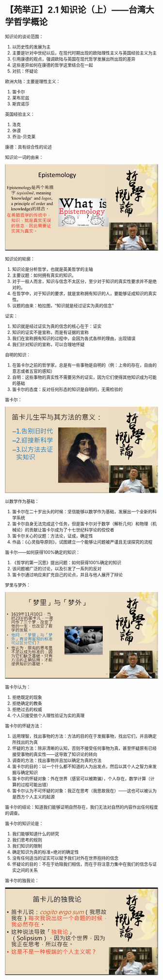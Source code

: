 # 【苑举正】2.1 知识论（上）——台湾大学哲学概论

知识论的谈论范围：

1. 以历史性的发展为主
2. 主要是针对中世纪以后，在现代时期出现的欧陆理性主义与英国经验主义为主
3. 引用康德的观点，强调欧陆与英国在现代哲学发展出所出现的差异
4. 这些差异如何在康德的哲学这里结合在一起
5. 对抗：怀疑论

欧洲大陆：主要是理性主义：

1. 笛卡尔
2. 莱布尼兹
3. 斯宾诺莎

英国经验主义：

1. 洛克
2. 休谟
3. 乔治-贝克莱

康德：具有综合性的论述



知识论一词的由来：



![Untitled](image/38cries9ua.png)

知识论的轮廓：

1. 知识论是分析哲学，也就是英美哲学的主轴
2. 主要议题：如何拥有真实的知识。
3. 对于一般人而言，知识与信念不太区分，至少对于知识的真实性要求并不是绝对的。
4. 在哲学中，对于知识的要求，就是宣称拥有知识的人，要能够证成知识的真实性。
5. 议题的由来：柏拉图，“知识就是经过证实为真的信念”

证实：

1. 知识就是经过证实为真的信念的核心在于：证实
2. 知识的证实不是宣称，而是有证据的宣称
3. 我们在宣称拥有知识的过程中，会因为各式各样的理由，出现错误
4. 我们针对知识的宣称，可以合理地怀疑

自明的知识：

1. 在笛卡尔之前的哲学家，总是有一些事物是自明的（例：上帝的存在，自由的意志或者五官的感知）
2. 自明：这些事物的真实性不需要另外的证实，因为它们使得其他知识成为可能的基础
3. 笛卡尔的态度：反对任何形态的知识是自明的，无需检验的



笛卡尔：



![Untitled](image/gywr0rjz1l.png)

以数学作为基础：

1. 笛卡尔在二十岁出头的时候：坚信能够以数学作为基础，发展出一个全新的科学系统
2. 笛卡尔自身无法完成这个任务，但是笛卡尔对于数学（解析几何）和物理（机械论）的贡献让笛卡尔成为了十七世纪科学论的佼佼者
3. 笛卡尔关心的议题：方法论，证成，确定性
4. 作品：《心灵指导原则》，试图建立一个能够让问题被严谨且无误探究的流程

笛卡尔——如何获得100%确定的知识：

1. 《哲学的第一沉思》提出问题：如何获得100%确定的知识
2. 该问题被广泛的讨论，以及引发了一系列的反对
3. 笛卡尔通过响应来扩充自己的论点，并且与他人展开了辩论



梦里与梦外：



![Untitled](image/1h4r25_f3j.png)

笛卡尔认为：

1. 拒绝既定的现象
2. 拒绝确定的教条
3. 拒绝过去的权威
4. 个人只接受依个人理性验证为实的真理

笛卡尔的怀疑方法：

1. 运用理智，找出事物的方法：方法的目的在于发掘事物，找出它们，并且确定所找出的为真
2. 怀疑的方法：除非清晰的认知，否则不接受任何事物为真，甚至怀疑原有已经接受事物的真实性——这导致了知识论的转向
3. 调查的方法：找出事物并且加以确定为真的方法
4. 笛卡尔的目的：以一个什么都不知道的人为出发点，然后以其个人之智力来发掘与确定知识
5. 笛卡尔的怀疑对象：外在世界（感官可以被欺骗），个人存在，数学计算（计算的过程可能出错）
6. 笛卡尔认为不可怀疑的对象：我正在思考（我思故我在）——这也可以被认为是西方个人主义的起源

笛卡尔的结论：知道我们能够证明自然存在，我们无法对自然的内容作出任何程度的调查。



笛卡尔的知识论是：

1. 我们能够知道什么的研究
2. 我们思考的规则
3. 我们知识的限制
4. 确定知识为真的标准=绝对的确定性
5. 没有任何适当的证实可以赋予我们对外在世界抱持的信念
6. 怀疑论的目的：不在于劝阻我们相信，而在于将注意力集中在我们的信念与证实之间的关系



笛卡尔的独我论：



![Untitled](image/w0rgkg15xx.png)



